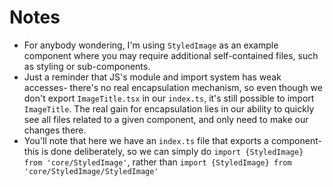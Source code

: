# Notes
- For anybody wondering, I'm using `StyledImage`
  as an example component where you may require additional
  self-contained files, such as styling or sub-components.
- Just a reminder that JS's module and import system has weak
  accesses- there's no real encapsulation mechanism, so even
  though we don't export `ImageTitle.tsx` in our `index.ts`,
  it's still possible to import `ImageTitle`. The real gain for
  encapsulation lies in our ability to quickly see all files related
  to a given component, and only need to make our changes there.
- You'll note that here we have an `index.ts` file that exports
  a component- this is done deliberately, so we can simply do
  `import {StyledImage} from 'core/StyledImage'`, rather than `import {StyledImage} from 'core/StyledImage/StyledImage'`
